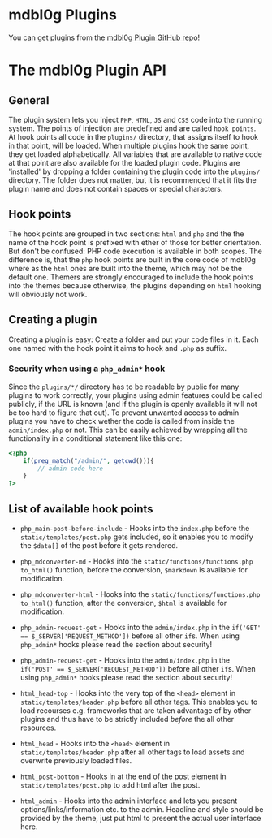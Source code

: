 # mdbl0g Plugins
You can get plugins from the [mdbl0g Plugin GitHub repo](https://github.com/Ps0ke/mdbl0g-plugins)!

# The mdbl0g Plugin API

## General
The plugin system lets you inject `PHP`, `HTML`, `JS` and `CSS` code into the running system. The points of injection are predefined and are called `hook points`. At hook points all code in the `plugins/` directory, that assigns itself to hook in that point, will be loaded. When multiple plugins hook the same point, they get loaded alphabetically. All variables that are available to native code at that point are also available for the loaded plugin code. Plugins are 'installed' by dropping a folder containing the plugin code into the `plugins/` directory. The folder does not matter, but it is recommended that it fits the plugin name and does not contain spaces or special characters.

## Hook points
The hook points are grouped in two sections: `html` and `php` and the the name of the hook point is prefixed with ether of those for better orientation. But don't be confused: PHP code execution is available in both scopes. The difference is, that the `php` hook points are built in the core code of mdbl0g where as the `html` ones are built into the theme, which may not be the default one. Themers are strongly encouraged to include the hook points into the themes because otherwise, the plugins depending on `html` hooking will obviously not work.

## Creating a plugin
Creating a plugin is easy: Create a folder and put your code files in it. Each one named with the hook point it aims to hook and `.php` as suffix.

### Security when using a `php_admin*` hook
Since the `plugins/*/` directory has to be readable by public for many plugins to work correctly, your plugins using admin features could be called publicly, if the URL is known (and if the plugin is openly available it will not be too hard to figure that out). To prevent unwanted access to admin plugins you have to check wether the code is called from inside the `admin/index.php` or not. This can be easily achieved by wrapping all the functionality in a conditional statement like this one:
```php
<?php
    if(preg_match("/admin/", getcwd())){
        // admin code here
    }
?>
```

## List of available hook points
* `php_main-post-before-include` - Hooks into the `index.php` before the `static/templates/post.php` gets included, so it enables you to modify the `$data[]` of the post before it gets rendered.
* `php_mdconverter-md` - Hooks into the `static/functions/functions.php to_html()` function, before the conversion, `$markdown` is available for modification.
* `php_mdconverter-html` - Hooks into the `static/functions/functions.php to_html()` function, after the conversion, `$html` is available for modification.
* `php_admin-request-get` - Hooks into the `admin/index.php` in the `if('GET' == $_SERVER['REQUEST_METHOD'])` before all other `if`s. When using `php_admin*` hooks please read the section about security!
* `php_admin-request-get` - Hooks into the `admin/index.php` in the `if('POST' == $_SERVER['REQUEST_METHOD'])` before all other `if`s. When using `php_admin*` hooks please read the section about security!

* `html_head-top` - Hooks into the very top of the `<head>` element in `static/templates/header.php` before all other tags. This enables you to load recourses e.g. frameworks that are taken advantage of by other plugins and thus have to be strictly included _before_ the all other resources.
* `html_head` - Hooks into the `<head>` element in `static/templates/header.php` after all other tags to load assets and overwrite previously loaded files.
* `html_post-bottom` - Hooks in at the end of the post element in `static/templates/post.php` to add html after the post.
* `html_admin` - Hooks into the admin interface and lets you present options/links/information etc. to the admin. Headline and style should be provided by the theme, just put html to present the actual user interface here.
